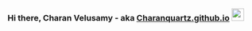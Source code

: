 ### Hi there, Charan Velusamy - aka [Charanquartz.github.io][website] <img src="https://media.giphy.com/media/hvRJCLFzcasrR4ia7z/giphy.gif" width="25px">

[website]: https://charanquartz.github.io
